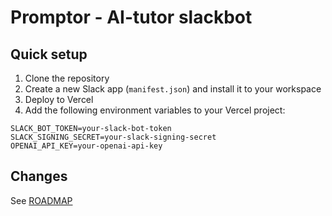 # Promptor - AI-tutor slackbot

## Quick setup

1. Clone the repository
2. Create a new Slack app (`manifest.json`) and install it to your workspace
3. Deploy to Vercel
4. Add the following environment variables to your Vercel project:

```
SLACK_BOT_TOKEN=your-slack-bot-token
SLACK_SIGNING_SECRET=your-slack-signing-secret
OPENAI_API_KEY=your-openai-api-key
```

## Changes

See [ROADMAP](ROADMAP.md)
